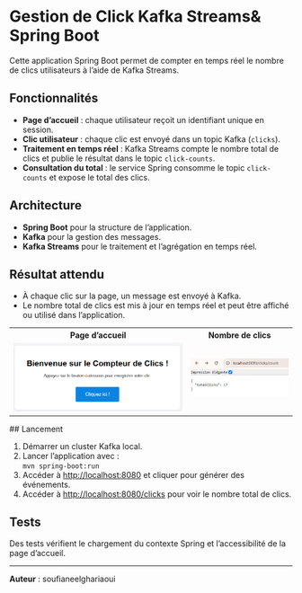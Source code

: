 # Gestion de Click Kafka Streams& Spring Boot

Cette application Spring Boot permet de compter en temps réel le nombre de clics utilisateurs à l’aide de Kafka Streams.

## Fonctionnalités

- **Page d’accueil** : chaque utilisateur reçoit un identifiant unique en session.
- **Clic utilisateur** : chaque clic est envoyé dans un topic Kafka (`clicks`).
- **Traitement en temps réel** : Kafka Streams compte le nombre total de clics et publie le résultat dans le topic `click-counts`.
- **Consultation du total** : le service Spring consomme le topic `click-counts` et expose le total des clics.

## Architecture

- **Spring Boot** pour la structure de l’application.
- **Kafka** pour la gestion des messages.
- **Kafka Streams** pour le traitement et l’agrégation en temps réel.

## Résultat attendu

- À chaque clic sur la page, un message est envoyé à Kafka.
- Le nombre total de clics est mis à jour en temps réel et peut être affiché ou utilisé dans l’application.

<table>
    <tr>
        <th>Page d’accueil</th>
        <th>Nombre de clics</th>
    </tr>
    <tr>
        <td><img src="src/main/resources/Captures/Capture_acces_localhost_8080.png" alt="Page d'accueil"></td>
        <td><img src="src/main/resources/Captures/Capture_acces_localhost_8080_clicks_count.png" alt="Nombre de clics"></td>
    </tr>
</table>
## Lancement

1. Démarrer un cluster Kafka local.
2. Lancer l’application avec :  
   `mvn spring-boot:run`
3. Accéder à [http://localhost:8080](http://localhost:8080) et cliquer pour générer des événements.
4. Accéder à [http://localhost:8080/clicks](http://localhost:8080/clicks) pour voir le nombre total de clics.

## Tests

Des tests vérifient le chargement du contexte Spring et l’accessibilité de la page d’accueil.

---
**Auteur** : soufianeelghariaoui